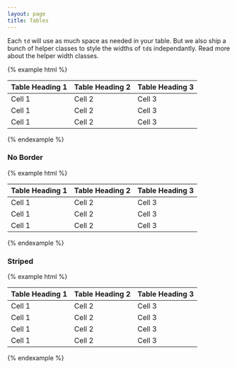 ```yaml
---
layout: page
title: Tables
---
```


Each `td` will use as much space as needed in your table. But we also ship a bunch of helper classes to style the widths of `td`s independantly. Read more about the helper width classes.

{% example html %}
<table class="table">
    <thead>
        <tr>
            <th>Table Heading 1</th>
            <th>Table Heading 2</th>
            <th>Table Heading 3</th>
        </tr>
    </thead>
    <tbody>
        <tr>
            <td>Cell 1</td>
            <td>Cell 2</td>
            <td>Cell 3</td>
        </tr>
        <tr>
            <td>Cell 1</td>
            <td>Cell 2</td>
            <td>Cell 3</td>
        </tr>
        <tr>
            <td>Cell 1</td>
            <td>Cell 2</td>
            <td>Cell 3</td>
        </tr>
    </tbody>
</table>
{% endexample %}

### No Border

{% example html %}
<table class="table table--no-border">
    <thead>
        <tr>
            <th>Table Heading 1</th>
            <th>Table Heading 2</th>
            <th>Table Heading 3</th>
        </tr>
    </thead>
    <tbody>
        <tr>
            <td>Cell 1</td>
            <td>Cell 2</td>
            <td>Cell 3</td>
        </tr>
        <tr>
            <td>Cell 1</td>
            <td>Cell 2</td>
            <td>Cell 3</td>
        </tr>
        <tr>
            <td>Cell 1</td>
            <td>Cell 2</td>
            <td>Cell 3</td>
        </tr>
    </tbody>
</table>
{% endexample %}

### Striped

{% example html %}
<table class="table table--striped">
    <thead>
        <tr>
            <th>Table Heading 1</th>
            <th>Table Heading 2</th>
            <th>Table Heading 3</th>
        </tr>
    </thead>
    <tbody>
        <tr>
            <td>Cell 1</td>
            <td>Cell 2</td>
            <td>Cell 3</td>
        </tr>
        <tr>
            <td>Cell 1</td>
            <td>Cell 2</td>
            <td>Cell 3</td>
        </tr>
        <tr>
            <td>Cell 1</td>
            <td>Cell 2</td>
            <td>Cell 3</td>
        </tr>
        <tr>
            <td>Cell 1</td>
            <td>Cell 2</td>
            <td>Cell 3</td>
        </tr>
    </tbody>
</table>
{% endexample %}
